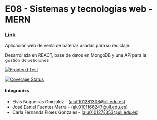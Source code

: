 # E08 - Sistemas y tecnologias web - MERN

### **[Link](https://boring-hugle-a0a209.netlify.app/)**

Aplicación web de venta de baterías usadas para su reciclaje.

Desarrollada en REACT, base de datos en MongoDB y una API para la gestión de peticiones

[![Frontend Test](https://github.com/SyTW-2122/E08/actions/workflows/test.yml/badge.svg)](https://github.com/SyTW-2122/E08/actions/workflows/test.yml)

[![Coverage Status](https://coveralls.io/repos/github/SyTW-2122/E08/badge.svg?branch=dev-api)](https://coveralls.io/github/SyTW-2122/E08?branch=dev-api)

#### Integrantes

* Elvis Nogueiras Gonzalez - (alu0101281308@ull.edu.es)
* José Daniel Fuentes Marra - (alu0101166247@ull.edu.es)
* Carla Fernanda Flores Gonzales - (alu0101278353@ull.edu.es)